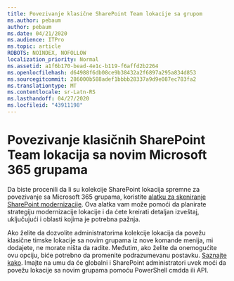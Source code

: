 ```yaml
---
title: Povezivanje klasične SharePoint Team lokacije sa grupom
ms.author: pebaum
author: pebaum
ms.date: 04/21/2020
ms.audience: ITPro
ms.topic: article
ROBOTS: NOINDEX, NOFOLLOW
localization_priority: Normal
ms.assetid: a1f6b170-bead-4e1c-b119-f6affd2b2264
ms.openlocfilehash: d64988f6db08ce9b38432a2f6897a295a834d853
ms.sourcegitcommit: 286000b588adef1bbbb28337a9d9e087ec783fa2
ms.translationtype: MT
ms.contentlocale: sr-Latn-RS
ms.lasthandoff: 04/27/2020
ms.locfileid: "43911198"
---
```

# <a name="connect-classic-sharepoint-team-sites-to-new-microsoft-365-groups"></a>Povezivanje klasičnih SharePoint Team lokacija sa novim Microsoft 365 grupama

Da biste procenili da li su kolekcije SharePoint lokacija spremne za povezivanje sa Microsoft 365 grupama, koristite [alatku za skeniranje SharePoint modernizacije](https://go.microsoft.com/fwlink/?linkid=873066). Ova alatka vam može pomoći da planirate strategiju modernizacije lokacije i da ćete kreirati detaljan izveštaj, uključujući i oblasti kojima je potrebna pažnja.
  
Ako želite da dozvolite administratorima kolekcije lokacija da povežu klasične timske lokacije sa novim grupama iz nove komande menija, mi dodajete, ne morate ništa da radite. Međutim, ako želite da onemogućite ovu opciju, biće potrebno da promenite podrazumevanu postavku. [Saznajte kako](https://go.microsoft.com/fwlink/?linkid=2004316). Imajte na umu da će globalni i SharePoint administratori uvek moći da povežu lokacije sa novim grupama pomoću PowerShell cmdda ili API.
  

